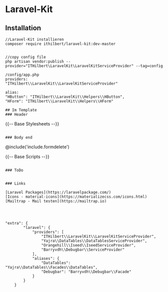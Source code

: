 # Laravel-Kit

## Installation
```
//Laravel-Kit installieren
composer require ithilbert/laravel-kit:dev-master


//copy config file
php artisan vendor:publish --provider="ITHilbert\LaravelKit\LaravelKitServiceProvider" --tag=config 

/config/app.php
providers:
"ITHilbert\\LaravelKit\\LaravelKitServiceProvider"

alias:
"HButton": "ITHilbert\\LaravelKit\\Helpers\\HButton",
"HForm": "ITHilbert\\LaravelKit\\Helpers\\HForm"

## Im Template
### Header
```
{{-- Base Stylesheets --}}
    <link rel="stylesheet" href="{{ asset('css/app.css') }}">
    <link rel="stylesheet" href="{{ asset('vendor/vue/vuecomponents.css') }}">

```

### Body end
```
<!-- Wichtig zum löschen von Daten -->
@include('include.formdelete')

{{-- Base Scripts --}}
    <script src="{{ asset('js/app.js') }}"></script>
    <script src="{{ asset('vendor/laravelkit/jquery-ui.min.js') }}"></script>
    <script src="{{ asset('vendor/vue/vuecomponents.js') }}"></script>
    <script src="{{ asset('vendor/laravelkit/datatables.min.js') }}"></script>
    <script src="{{ asset('vendor/laravelkit/myFunctions.js') }}"></script>
```

### ToDo


### Links

[Laravel Packages](https://laravelpackage.com/) 
[Icons - material-icons](https://materializecss.com/icons.html) 
[Mailtrap - Mail testen](https://mailtrap.io) 




"extra": {
        "laravel": {
            "providers": [
                "ITHilbert\\LaravelKit\\LaravelKitServiceProvider",
                "Yajra\\DataTables\\DataTablesServiceProvider",
                "Orangehill\\Iseed\\IseedServiceProvider",
                "Barryvdh\\Debugbar\\ServiceProvider"
            ],
            "aliases": {
                "DataTables": "Yajra\\DataTables\\Facades\\DataTables",
                "Debugbar": "Barryvdh\\Debugbar\\Facade"
            }
        }
    }
